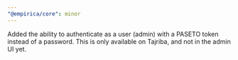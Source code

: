 ```yaml
---
"@empirica/core": minor
---
```


Added the ability to authenticate as a user (admin) with a PASETO token instead
of a password. This is only available on Tajriba, and not in the admin UI yet.
